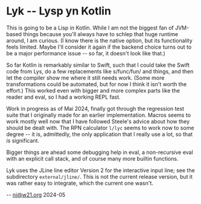 Lyk -- Lysp yn Kotlin
=====================

This is going to be a Lisp in Kotlin. While I am not the biggest fan
of JVM-based things because you'll always have to schlep that huge
runtime around, I am curious. (I know there is the native option,
but its functionality feels limited. Maybe I'll consider it again
if the backend choice turns out to be a major performance issue --
so far, it doesn't look like that.)

So far Kotlin is remarkably similar to Swift, such that I could take
the Swift code from Lys, do a few replacements like s/func/fun/ and
things, and then let the compiler show me where it still needs work.
(Some more transformations could be automated, but for now I think
it isn't worth the effort.) This worked even with bigger and more
complex parts like the reader and eval, so I had a working REPL
fast.

Work in progress as of Mai 2024, finally got through the regression
test suite that I originally made for an earlier implementation.
Macros seems to work mostly well now that I have followed Steele's
advice about how they should be dealt with. The RPN calculator
`l/lyc` seems to work now to some degree -- it is, admittedly, the
only application that I really use a lot, so that *is* significant.

Bigger things are ahead some debugging help in eval, a non-recursive
eval with an explicit call stack, and of course many more builtin
functions.

Lyk uses the JLine line editor Version 2 for the interactive input
line; see the subdirectory `external/jline/`. This is not the
current release version, but it was rather easy to integrate, which
the current one wasn't.

-- ni@w21.org 2024-05
